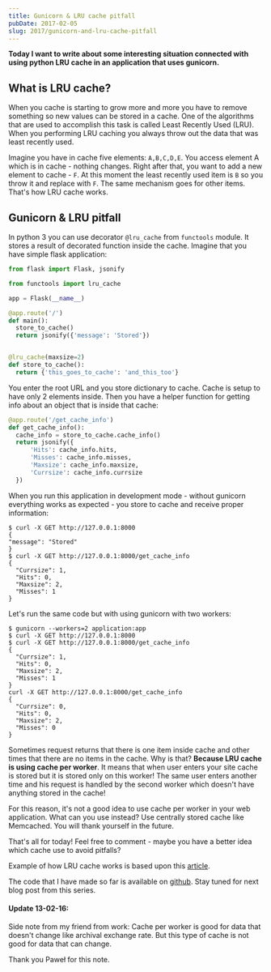 ```yaml
---
title: Gunicorn & LRU cache pitfall
pubDate: 2017-02-05
slug: 2017/gunicorn-and-lru-cache-pitfall
---
```


**Today I want to write about some interesting situation connected with using python LRU cache in an application that uses gunicorn.**

## What is LRU cache?

When you cache is starting to grow more and more you have to remove something so new values can be stored in a cache. One of the algorithms that are used to accomplish this task is called Least Recently Used (LRU). When you performing LRU caching you always throw out the data that was least recently used.

Imagine you have in cache five elements: `A,B,C,D,E`. You access element A which is in cache - nothing changes. Right after that, you want to add a new element to cache - `F`. At this moment the least recently used item is `B` so you throw it and replace with `F`. The same mechanism goes for other items. That's how LRU cache works.

## Gunicorn & LRU pitfall

In python 3 you can use decorator `@lru_cache` from `functools` module. It stores a result of decorated function inside the cache. Imagine that you have simple flask application:

```python
from flask import Flask, jsonify

from functools import lru_cache

app = Flask(__name__)

@app.route('/')
def main():
  store_to_cache()
  return jsonify({'message': 'Stored'})


@lru_cache(maxsize=2)
def store_to_cache():
  return {'this_goes_to_cache': 'and_this_too'}
```

You enter the root URL and you store dictionary to cache. Cache is setup to have only 2 elements inside. Then you have a helper function for getting info about an object that is inside that cache:

```python
@app.route('/get_cache_info')
def get_cache_info():
  cache_info = store_to_cache.cache_info()
  return jsonify({
      'Hits': cache_info.hits,
      'Misses': cache_info.misses,
      'Maxsize': cache_info.maxsize,
      'Currsize': cache_info.currsize
  })
```

When you run this application in development mode - without gunicorn everything works as expected - you store to cache and receive proper information:

```shell
$ curl -X GET http://127.0.0.1:8000
{
"message": "Stored"
}
$ curl -X GET http://127.0.0.1:8000/get_cache_info
{
  "Currsize": 1,
  "Hits": 0,
  "Maxsize": 2,
  "Misses": 1
}
```

Let's run the same code but with using gunicorn with two workers:

```shell
$ gunicorn --workers=2 application:app
$ curl -X GET http://127.0.0.1:8000
$ curl -X GET http://127.0.0.1:8000/get_cache_info
{
  "Currsize": 1,
  "Hits": 0,
  "Maxsize": 2,
  "Misses": 1
}
curl -X GET http://127.0.0.1:8000/get_cache_info
{
  "Currsize": 0,
  "Hits": 0,
  "Maxsize": 2,
  "Misses": 0
}
```

Sometimes request returns that there is one item inside cache and other times that there are no items in the cache. Why is that? **Because LRU cache is using cache per worker**. It means that when user enters your site cache is stored but it is stored only on this worker! The same user enters another time and his request is handled by the second worker which doesn't have anything stored in the cache!

For this reason, it's not a good idea to use cache per worker in your web application. What can you use instead? Use centrally stored cache like Memcached. You will thank yourself in the future.

That's all for today! Feel free to comment - maybe you have a better idea which cache use to avoid pitfalls?

Example of how LRU cache works is based upon this [article](http://mcicpc.cs.atu.edu/archives/2012/mcpc2012/lru/lru.html).

The code that I have made so far is available on [github](https://github.com/krzysztofzuraw/personal-blog-projects/tree/master/lru_cache). Stay tuned for next blog post from this series.

#### Update 13-02-16:

Side note from my friend from work: Cache per worker is good for data that doesn't change like archival exchange rate. But this type of cache is not good for data that can change.

Thank you Paweł for this note.
